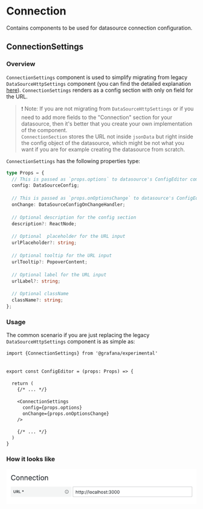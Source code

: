 # Connection

Contains components to be used for datasource connection configuration.

## ConnectionSettings

### Overview

`ConnectionSettings` component is used to simplify migrating from legacy `DataSourceHttpSettings` component (you can find the detailed explanation [here](../migrating-from-datasource-http-settings.md)).
`ConnectionSettings` renders as a config section with only on field for the URL.

> ❗️ Note: If you are not migrating from `DataSourceHttpSettings` or if you need to add more fields to the "Connection" section for your datasource, then it's better that you create your own implementation of the component.\
> `ConnectionSection` stores the URL not inside `jsonData` but right inside the config object of the datasource, which might be not what you want if you are for example creating the datasource from scratch.

`ConnectionSettings` has the following properties type:

```ts
type Props = {
  // This is passed as `props.options` to datasource's ConfigEditor component
  config: DataSourceConfig;

  // This is passed as `props.onOptionsChange` to datasource's ConfigEditor component
  onChange: DataSourceConfigOnChangeHandler;

  // Optional description for the config section
  description?: ReactNode;

  // Optional  placeholder for the URL input
  urlPlaceholder?: string;

  // Optional tooltip for the URL input
  urlTooltip?: PopoverContent;

  // Optional label for the URL input
  urlLabel?: string;

  // Optional className
  className?: string;
};
```

### Usage

The common scenario if you are just replacing the legacy `DataSourceHttpSettings` component is as simple as:

```tsx
import {ConnectionSettings} from '@grafana/experimental'


export const ConfigEditor = (props: Props) => {

  return (
    {/* ... */}

    <ConnectionSettings
      config={props.options}
      onChange={props.onOptionsChange}
    />

    {/* ... */}
  )
}
```

### How it looks like

<img src="./docs-img/connection-settings.png" width="600">
